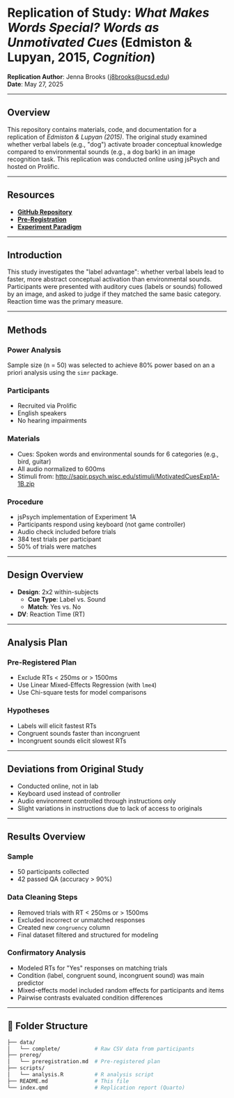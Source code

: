 # Replication of Study: *What Makes Words Special? Words as Unmotivated Cues* (Edmiston & Lupyan, 2015, *Cognition*)

**Replication Author**: Jenna Brooks ([j8brooks@ucsd.edu](mailto:j8brooks@ucsd.edu))  
**Date**: May 27, 2025  

---

## Overview

This repository contains materials, code, and documentation for a replication of *Edmiston & Lupyan (2015)*. The original study examined whether verbal labels (e.g., "dog") activate broader conceptual knowledge compared to environmental sounds (e.g., a dog bark) in an image recognition task. This replication was conducted online using jsPsych and hosted on Prolific.

---

## Resources

- **[GitHub Repository](https://github.com/ucsd-psych201a/edmiston2015)**
- **[Pre-Registration](https://github.com/ucsd-psych201a/edmiston2015/tree/main/prereg)**
- **[Experiment Paradigm](https://ucsd-psych201a.github.io/edmiston2015/)**

---

## Introduction

This study investigates the "label advantage": whether verbal labels lead to faster, more abstract conceptual activation than environmental sounds. Participants were presented with auditory cues (labels or sounds) followed by an image, and asked to judge if they matched the same basic category. Reaction time was the primary measure.

---

## Methods

### Power Analysis
Sample size (n = 50) was selected to achieve 80% power based on an a priori analysis using the `simr` package.

### Participants
- Recruited via Prolific
- English speakers
- No hearing impairments

### Materials
- Cues: Spoken words and environmental sounds for 6 categories (e.g., bird, guitar)
- All audio normalized to 600ms
- Stimuli from: http://sapir.psych.wisc.edu/stimuli/MotivatedCuesExp1A-1B.zip

### Procedure
- jsPsych implementation of Experiment 1A
- Participants respond using keyboard (not game controller)
- Audio check included before trials
- 384 test trials per participant
- 50% of trials were matches

---

## Design Overview

- **Design**: 2x2 within-subjects  
  - **Cue Type**: Label vs. Sound  
  - **Match**: Yes vs. No  
- **DV**: Reaction Time (RT)

---

## Analysis Plan

### Pre-Registered Plan
- Exclude RTs < 250ms or > 1500ms
- Use Linear Mixed-Effects Regression (with `lme4`)
- Use Chi-square tests for model comparisons

### Hypotheses
- Labels will elicit fastest RTs
- Congruent sounds faster than incongruent
- Incongruent sounds elicit slowest RTs

---

## Deviations from Original Study

- Conducted online, not in lab
- Keyboard used instead of controller
- Audio environment controlled through instructions only
- Slight variations in instructions due to lack of access to originals

---

## Results Overview

### Sample
- 50 participants collected
- 42 passed QA (accuracy > 90%)

### Data Cleaning Steps
- Removed trials with RT < 250ms or > 1500ms
- Excluded incorrect or unmatched responses
- Created new `congruency` column
- Final dataset filtered and structured for modeling

### Confirmatory Analysis
- Modeled RTs for "Yes" responses on matching trials
- Condition (label, congruent sound, incongruent sound) was main predictor
- Mixed-effects model included random effects for participants and items
- Pairwise contrasts evaluated condition differences

---

## 📂 Folder Structure

```bash
├── data/
│   └── complete/           # Raw CSV data from participants
├── prereg/
│   └── preregistration.md  # Pre-registered plan
├── scripts/
│   └── analysis.R          # R analysis script
├── README.md               # This file
└── index.qmd               # Replication report (Quarto)
